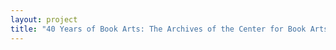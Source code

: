 ```yaml
--- 
layout: project 
title: "40 Years of Book Arts: The Archives of the Center for Book Arts" 
---
```



